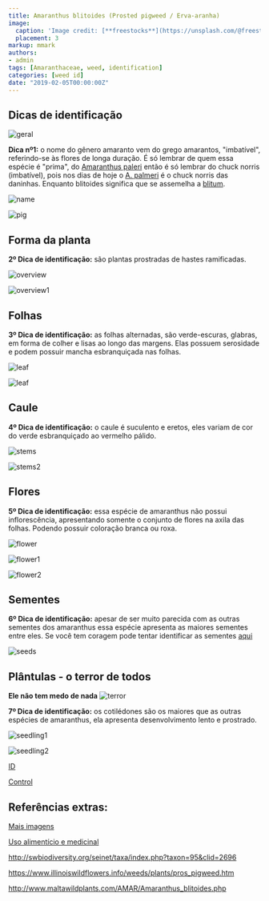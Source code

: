 ```yaml
---
title: Amaranthus blitoides (Prosted pigweed / Erva-aranha)
image:
  caption: 'Image credit: [**freestocks**](https://unsplash.com/@freestocks?utm_source=unsplash&utm_medium=referral&utm_content=creditCopyText)'
  placement: 3
markup: mmark
authors:
- admin
tags: [Amaranthaceae, weed, identification]
categories: [weed id]
date: "2019-02-05T00:00:00Z"
---
```

## Dicas de identificação

![geral](https://github.com/vitoranunciato/academic-kickstart/blob/master/content/pt/weeds/amaranthus%20blitoides/image/geral.jpg?raw=true)

**Dica nº1:** o nome do gênero amaranto vem do grego amarantos, "imbatível", referindo-se às flores de longa duração. É só lembrar de quem essa espécie é "prima", do [Amaranthus paleri](https://serialweedkiller.netlify.app/weeds/amaranthus-palmeri/) então é só lembrar do chuck norris (imbatível), pois nos dias de hoje o [A. palmeri](https://serialweedkiller.netlify.app/weeds/amaranthus-palmeri/) é o chuck norris das daninhas. Enquanto blitoides significa que se assemelha a [blitum](https://en.wikipedia.org/wiki/Blitum).

![name](https://github.com/vitoranunciato/academic-kickstart/blob/master/content/pt/weeds/amaranthus%20blitoides/image/name.png?raw=true)

![pig](https://media.giphy.com/media/L190EYPnJeRSAwn40H/giphy.gif)

## Forma da planta

**2º Dica de identificação:** são plantas prostradas de hastes ramificadas. 

![overview](https://github.com/vitoranunciato/academic-kickstart/blob/master/content/pt/weeds/amaranthus%20blitoides/image/overview.jpg?raw=true)

![overview1](https://github.com/vitoranunciato/academic-kickstart/blob/master/content/pt/weeds/amaranthus%20blitoides/image/overview1.jpg?raw=true)

## Folhas 

**3º Dica de identificação:**  as folhas alternadas, são verde-escuras, glabras, em forma de colher e lisas ao longo das margens. Elas possuem serosidade e podem possuir mancha esbranquiçada nas folhas.

![leaf](https://github.com/vitoranunciato/academic-kickstart/blob/master/content/pt/weeds/amaranthus%20blitoides/image/leaf.jpg?raw=true)

![leaf](https://github.com/vitoranunciato/academic-kickstart/blob/master/content/pt/weeds/amaranthus%20blitoides/image/leaf1.jpg?raw=true)

## Caule

**4º Dica de identificação:** o caule é suculento e eretos, eles variam de cor do verde esbranquiçado ao vermelho pálido.

![stems](https://github.com/vitoranunciato/academic-kickstart/blob/master/content/pt/weeds/amaranthus%20blitoides/image/stems.jpg?raw=true)

![stems2](https://github.com/vitoranunciato/academic-kickstart/blob/master/content/pt/weeds/amaranthus%20blitoides/image/stems1.jpg?raw=true)

## Flores

**5º Dica de identificação:** essa espécie de amaranthus não possui inflorescência, apresentando somente o conjunto de flores na axila das folhas. Podendo possuir coloração branca ou roxa.

![flower](https://github.com/vitoranunciato/academic-kickstart/blob/master/content/pt/weeds/amaranthus%20blitoides/image/flower.jpeg?raw=true)

![flower1](https://github.com/vitoranunciato/academic-kickstart/blob/master/content/pt/weeds/amaranthus%20blitoides/image/flower1.jpg?raw=true)

![flower2](https://github.com/vitoranunciato/academic-kickstart/blob/master/content/pt/weeds/amaranthus%20blitoides/image/flower2.jpg?raw=true)

## Sementes

**6º Dica de identificação:** apesar de ser muito parecida com as outras sementes dos amaranthus essa espécie apresenta as maiores sementes entre eles. Se você tem coragem pode tentar identificar as sementes [aqui](http://idtools.org/id/table_grape/weed-tool/key/GrapeSeedKey/Media/Html/fact_sheets/Ama-bli.html)

![seeds](https://github.com/vitoranunciato/academic-kickstart/blob/master/content/pt/weeds/amaranthus%20blitoides/image/seeds.jpg?raw=true)

## Plântulas - o terror de todos

**Ele não tem medo de nada**
![terror](https://media.giphy.com/media/jVJmFAV8xbIys/giphy.gif)

**7º Dica de identificação:** os cotilédones são os maiores que as outras espécies de amaranthus, ela apresenta desenvolvimento lento e prostrado.

![seedling1](https://github.com/vitoranunciato/academic-kickstart/blob/master/content/pt/weeds/amaranthus%20blitoides/image/seedlings.jpg?raw=true)

![seedling2](https://github.com/vitoranunciato/academic-kickstart/blob/master/content/pt/weeds/amaranthus%20blitoides/image/seedlings1.jpg?raw=true)

[ID](https://www.youtube.com/watch?v=ATNhv5x2Fcw)

[Control](https://www.youtube.com/watch?v=fd2NZqNvHZE)

## Referências extras:
[Mais imagens](https://calphotos.berkeley.edu/cgi/img_query?where-lifeform=any&rel-taxon=contains&where-taxon=amaranthus+blitoides&rel-namesoup=matchphrase&where-namesoup=&rel-location=matchphrase&where-location=&rel-county=eq&where-county=any&rel-state=eq&where-state=any&rel-country=eq&where-country=any&where-collectn=any&rel-photographer=contains&where-photographer=&rel-kwid=equals&where-kwid=&max_rows=24)

[Uso alimentício e medicinal](https://pfaf.org/user/Plant.aspx?LatinName=Amaranthus+blitoides)

http://swbiodiversity.org/seinet/taxa/index.php?taxon=95&clid=2696

https://www.illinoiswildflowers.info/weeds/plants/pros_pigweed.htm

http://www.maltawildplants.com/AMAR/Amaranthus_blitoides.php
